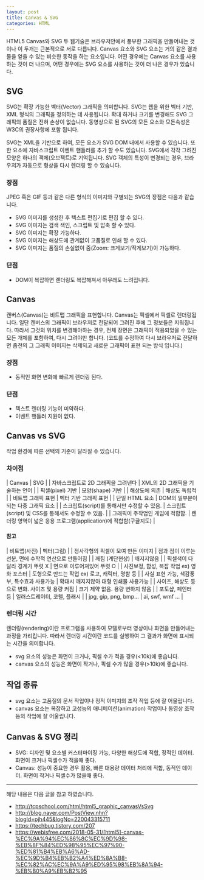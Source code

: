 ```yaml
---
layout: post
title: Canvas & SVG
categories: HTML
---
```


HTML5 Canvas와 SVG 두 웹기술은 브라우저안에서 풍부한 그래픽을 만들어내는 것이나 이 두개는 근본적으로 서로 다릅니다. Canvas 요소와 SVG 요소는 거의 같은 결과물을 얻을 수 있는 비슷한 동작을 하는 요소입니다. 어떤 경우에는 Canvas 요소를 사용하는 것이 더 나으며, 어떤 경우에는 SVG 요소를 사용하는 것이 더 나은 경우가 있습니다.

## SVG

SVG는 확장 가능한 벡터(Vector) 그래픽을 의미합니다. SVG는 웹을 위한 벡터 기반, XML 형식의 그래픽을 정의하는 데 사용됩니다. 확대 하거나 크기를 변경해도 SVG 그래픽의 품질은 전혀 손상이 없습니다. 동영상으로 된 SVG의 모든 요소와 모든속성은 W3C의 권장사항에 포함 됩니다.

SVG는 XML을 기반으로 하여, 모든 요소가 SVG DOM 내에서 사용할 수 있습니다. 또한 요소에 자바스크립트 이벤트 핸들러를 추가 할 수도 있습니다. SVG에서 각각 그려진 모양은 하나의 객체(오브젝트)로 기억됩니다. SVG 객체의 특성이 변경되는 경우, 브라우저가 자동으로 형상을 다시 렌더링 할 수 있습니다.

### 장점

JPEG 혹은 GIF 등과 같은 다른 형식의 이미지와 구별되는 SVG의 장점은 다음과 같습니다.

- SVG 이미지를 생성한 후 텍스트 편집기로 편집 할 수 있다.
- SVG 이미지는 검색 색인, 스크립트 및 압축 할 수 있다.
- SVG 이미지는 확장 가능하다.
- SVG 이미지는 해상도에 관계없이 고품질로 인쇄 할 수 있다.
- SVG 이미지는 품질의 손실없이 줌(Zoom: 크게보기/작게보기)이 가능하다.

### 단점

- DOM이 복잡하면 렌더링도 복잡해져서 아무래도 느려집니다.

## Canvas

캔버스(Canvas)는 비트맵 그래픽을 표현합니다. Canvas는 픽셀에서 픽셀로 렌더링됩니다. 일단 캔버스의 그래픽이 브라우저로 전달되어 그려진 후에 그 정보들은 지워집니다. 따라서 그것의 위치를 변경해야하는 경우, 전체 장면은 그래픽이 적용되었을 수 있는 모든 개체를 포함하여, 다시 그려야만 합니다. (코드를 수정하여 다시 브라우저로 전달하면 좀전의 그 그래픽 이미지는 삭제되고 새로운 그래픽이 표현 되는 방식 입니다.)

### 장점

- 동적인 화면 변화에 빠르게 렌더링 된다.

### 단점

- 텍스트 렌더링 기능이 미약하다.
- 이벤트 핸들러 지원이 없다.

## Canvas vs SVG

작업 환경에 따른 선택의 기준이 달라질 수 있습니다.

### 차이점

| Canvas | SVG |
| 자바스크립트로 2D 그래픽을 그려낸다 | XML의 2D 그래픽을 기술하는 언어 |
| 픽셀(pixel) 기반 | 모양(shape) 기반 |
| 해상도에 의존 | 해상도 독립적 |
| 비트맵 그래픽 표현 | 벡터 기반 그래픽 표현 |
| 단일 HTML 요소 | DOM의 일부분이 되는 다중 그래픽 요소 |
| 스크립트(script)를 통해서만 수정할 수 있음. | 스크립트(script) 및 CSS를 통해서도 수정할 수 있음. |
| 그래픽이 주작업인 게임에 적합함. | 렌더링 영역이 넓은 응용 프로그램(application)에 적합함(구글지도) |

#### 참고

| 비트맵(사진) | 벡터(그림) |
| 정사각형의 픽셀이 모여 만든 이미지 | 점과 점이 이루는 선분, 면에 수학적 연산으로 만들어짐 |
| 깨짐 (계단현상) | 깨지지않음 |
| 픽셀색이 다 달라 경계가 뚜렷 X | 면으로 이루어져있어 뚜렷 O |
| 사진보정, 합성, 복잡 작업 ex) 영화 포스터 | 도형으로 만드는 작업 ex) 로고, 캐릭터, 명함 등 |
| 사실 표현 가능, 색감풍부, 특수효과 사용가능 | 확대시 깨지지않아 대형 인쇄물 사용가능 |
| 사이즈, 해상도 등으로 변화. 사이즈 및 용량 커짐 | 크기 제약 없음. 용량 변하지 않음 |
| 포토샵, 페인터 등 | 일러스트레이터, 코렐, 플래시 |
| jpg, gip, png, bmp... | ai, swf, wmf ... |

### 렌더링 시간

렌더링(rendering)이란 프로그램을 사용하여 모델로부터 영상이나 화면을 만들어내는 과정을 가리킵니다. 따라서 렌더링 시간이란 코드를 실행하여 그 결과가 화면에 표시되는 시간을 의미합니다.

- svg 요소의 성능은 화면이 크거나, 픽셀 수가 적을 경우(<10k)에 좋습니다.
- canvas 요소의 성능은 화면이 작거나, 픽셀 수가 많을 경우(>10k)에 좋습니다.

## 작업 종류

- svg 요소는 고품질의 문서 작업이나 정적 이미지의 조작 작업 등에 잘 어울립니다.
- canvas 요소는 복잡하고 고성능의 애니메이션(animation) 작업이나 동영상 조작 등의 작업에 잘 어울립니다.

## Canvas & SVG 정리

- SVG: 디자인 및 요소별 커스터마이징 가능, 다양한 해상도에 적합, 정적인 데이터. 화면이 크거나 픽셀수가 적을때 좋다.
- Canvas: 성능이 중요한 경우 활용, 빠른 대용량 데이터 처리에 적합, 동적인 데이터. 화면이 작거나 픽셀수가 많을때 좋다.

---

해당 내용은 다음 글을 참고 하였습니다.

- http://tcpschool.com/html/html5_graphic_canvasVsSvg
- http://blog.naver.com/PostView.nhn?blogId=pjh445&logNo=220043315711
- https://techbug.tistory.com/207
- https://webisfree.com/2018-05-31/[html5]-canvas-%EC%9A%94%EC%86%8C%EC%9D%98-%EB%8F%84%ED%98%95%EC%97%90-%ED%81%B4%EB%A6%AD-%EC%9D%B4%EB%B2%A4%ED%8A%B8-%EC%82%AC%EC%9A%A9%ED%95%98%EB%8A%94-%EB%B0%A9%EB%B2%95
